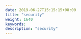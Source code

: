 ```yaml
---
date: 2019-06-27T15:15:15+08:00
title: "security"
weight: 1640
keywords: 
description: "security"
---
```

